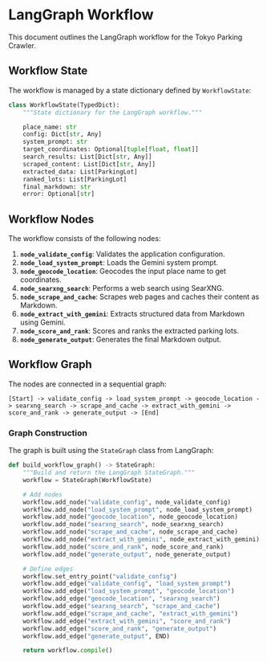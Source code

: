 # LangGraph Workflow

This document outlines the LangGraph workflow for the Tokyo Parking Crawler.

## Workflow State

The workflow is managed by a state dictionary defined by `WorkflowState`:

```python
class WorkflowState(TypedDict):
    """State dictionary for the LangGraph workflow."""

    place_name: str
    config: Dict[str, Any]
    system_prompt: str
    target_coordinates: Optional[tuple[float, float]]
    search_results: List[Dict[str, Any]]
    scraped_content: List[Dict[str, Any]]
    extracted_data: List[ParkingLot]
    ranked_lots: List[ParkingLot]
    final_markdown: str
    error: Optional[str]
```

## Workflow Nodes

The workflow consists of the following nodes:

1.  **`node_validate_config`**: Validates the application configuration.
2.  **`node_load_system_prompt`**: Loads the Gemini system prompt.
3.  **`node_geocode_location`**: Geocodes the input place name to get coordinates.
4.  **`node_searxng_search`**: Performs a web search using SearXNG.
5.  **`node_scrape_and_cache`**: Scrapes web pages and caches their content as Markdown.
6.  **`node_extract_with_gemini`**: Extracts structured data from Markdown using Gemini.
7.  **`node_score_and_rank`**: Scores and ranks the extracted parking lots.
8.  **`node_generate_output`**: Generates the final Markdown output.

## Workflow Graph

The nodes are connected in a sequential graph:

```
[Start] -> validate_config -> load_system_prompt -> geocode_location -> searxng_search -> scrape_and_cache -> extract_with_gemini -> score_and_rank -> generate_output -> [End]
```

### Graph Construction

The graph is built using the `StateGraph` class from LangGraph:

```python
def build_workflow_graph() -> StateGraph:
    """Build and return the LangGraph StateGraph."""
    workflow = StateGraph(WorkflowState)

    # Add nodes
    workflow.add_node("validate_config", node_validate_config)
    workflow.add_node("load_system_prompt", node_load_system_prompt)
    workflow.add_node("geocode_location", node_geocode_location)
    workflow.add_node("searxng_search", node_searxng_search)
    workflow.add_node("scrape_and_cache", node_scrape_and_cache)
    workflow.add_node("extract_with_gemini", node_extract_with_gemini)
    workflow.add_node("score_and_rank", node_score_and_rank)
    workflow.add_node("generate_output", node_generate_output)

    # Define edges
    workflow.set_entry_point("validate_config")
    workflow.add_edge("validate_config", "load_system_prompt")
    workflow.add_edge("load_system_prompt", "geocode_location")
    workflow.add_edge("geocode_location", "searxng_search")
    workflow.add_edge("searxng_search", "scrape_and_cache")
    workflow.add_edge("scrape_and_cache", "extract_with_gemini")
    workflow.add_edge("extract_with_gemini", "score_and_rank")
    workflow.add_edge("score_and_rank", "generate_output")
    workflow.add_edge("generate_output", END)

    return workflow.compile()
```
